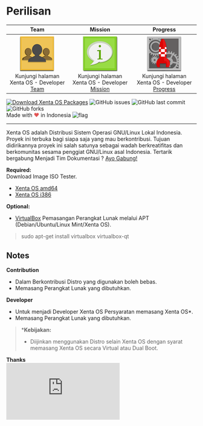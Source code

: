 # Perilisan
|**Team**|**Mission**|**Progress**|
|:---:|:---:|:---:|
|![Team](https://raw.githubusercontent.com/xentaos/xenta-x-icons/master/build/Xenta-X/apps/96/config-users.png)<br>Kunjungi halaman Xenta OS - Developer [Team](https://xentaos.blogspot.com/p/team.html)|![Mission](https://raw.githubusercontent.com/xentaos/xenta-x-icons/master/build/Xenta-X/apps/96/cs-details.png)<br>Kunjungi halaman Xenta OS - Developer [Mission](https://xentaos.blogspot.com/p/mission.html)|![Progress](https://raw.githubusercontent.com/xentaos/xenta-x-icons/master/build/Xenta-X/apps/96/cs-startup-programs.png)<br>Kunjungi halaman Xenta OS - Developer [Progress](https://xentaos.blogspot.com/p/progress.html)|

[![Download Xenta OS Packages](https://img.shields.io/sourceforge/dt/xenta-os.svg)](https://sourceforge.net/projects/xenta-os/files/latest/download)
![GitHub issues](https://img.shields.io/github/issues/xentaoslinux/perilisan.svg)
![GitHub last commit](https://img.shields.io/github/last-commit/xentaoslinux/perilisan.svg)
![GitHub forks](https://img.shields.io/github/forks/xentaoslinux/perilisan.svg?style=social)  
Made with <span style="color: #e25555;">&#9829;</span> in Indonesia ![flag](http://www.flags-and-anthems.com/images/flags/i/flag-indonesia-wehende-flagge-12x18.gif)

---
Xenta OS adalah Distribusi Sistem Operasi GNU/Linux Lokal Indonesia. Proyek ini terbuka bagi siapa saja yang mau berkontribusi. Tujuan didirikannya proyek ini salah satunya sebagai wadah berkreatifitas dan berkomunitas sesama penggiat GNU/Linux asal Indonesia. Tertarik bergabung Menjadi Tim Dokumentasi ? [Ayo Gabung!](https://xentaos.blogspot.com/p/join.html)

**Required:**  
Download Image ISO Tester.
 * [Xenta OS amd64](tester/amd64/README.md)
 * [Xenta OS i386](tester/i386/README.md)

**Optional:**  
 * [VirtualBox](https://www.virtualbox.org/)
Pemasangan Perangkat Lunak melalui APT (Debian/Ubuntu/Linux Mint/Xenta OS).  
> sudo apt-get install virtualbox virtualbox-qt

## Notes
**Contribution**
 * Dalam Berkontribusi Distro yang digunakan boleh bebas.
 * Memasang Perangkat Lunak yang dibutuhkan.

**Developer**
 * Untuk menjadi Developer Xenta OS Persyaratan memasang Xenta OS*.
 * Memasang Perangkat Lunak yang dibutuhkan.
> ***Kebijakan:**  
>  * Diijinkan menggunakan Distro selain Xenta OS dengan syarat memasang Xenta OS secara Virtual atau Dual Boot.

**Thanks**  
[![Download Xenta OS Packages](https://sourceforge.net/sflogo.php?type=16&group_id=2820841)](https://sourceforge.net/p/xenta-os/)
